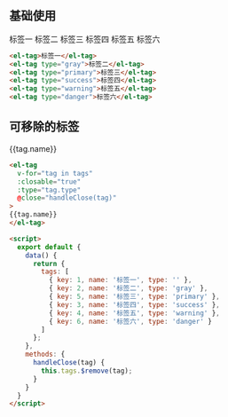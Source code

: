 <script>
  export default {
    data() {
      return {
        tags: [
          { key: 1, name: '标签一', type: '' },
          { key: 2, name: '标签二', type: 'gray' },
          { key: 5, name: '标签三', type: 'primary' },
          { key: 3, name: '标签四', type: 'success' },
          { key: 4, name: '标签五', type: 'warning' },
          { key: 6, name: '标签六', type: 'danger' }
        ]
      };
    },
    methods: {
      handleClose(tag) {
        this.tags.$remove(tag);
      }
    }
  }
</script>

<style>
  .demo-box.demo-tag {
    .el-tag + .el-tag {
      margin-left: 10px;
    }
  }
</style>

## 基础使用

<div class="demo-box demo-tag">
  <el-tag>标签一</el-tag>
  <el-tag type="gray">标签二</el-tag>
  <el-tag type="primary">标签三</el-tag>
  <el-tag type="success">标签四</el-tag>
  <el-tag type="warning">标签五</el-tag>
  <el-tag type="danger">标签六</el-tag>
</div>

```html
<el-tag>标签一</el-tag>
<el-tag type="gray">标签二</el-tag>
<el-tag type="primary">标签三</el-tag>
<el-tag type="success">标签四</el-tag>
<el-tag type="warning">标签五</el-tag>
<el-tag type="danger">标签六</el-tag>
```

## 可移除的标签

<div class="demo-box demo-tag">
  <el-tag
    v-for="tag in tags"
    :closable="true"
    :type="tag.type"
    @close="handleClose(tag)"
  >
  {{tag.name}}
  </el-tag>
</div>

```html
<el-tag
  v-for="tag in tags"
  :closable="true"
  :type="tag.type"
  @close="handleClose(tag)"
>
{{tag.name}}
</el-tag>

<script>
  export default {
    data() {
      return {
        tags: [
          { key: 1, name: '标签一', type: '' },
          { key: 2, name: '标签二', type: 'gray' },
          { key: 5, name: '标签三', type: 'primary' },
          { key: 3, name: '标签四', type: 'success' },
          { key: 4, name: '标签五', type: 'warning' },
          { key: 6, name: '标签六', type: 'danger' }
        ]
      };
    },
    methods: {
      handleClose(tag) {
        this.tags.$remove(tag);
      }
    }
  }
</script>
```
